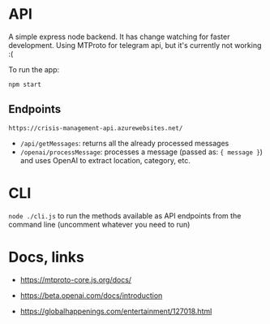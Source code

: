 # API
A simple express node backend. It has change watching for faster development.
Using MTProto for telegram api, but it's currently not working :(

To run the app:

`npm start`

## Endpoints

`https://crisis-management-api.azurewebsites.net/`

- `/api/getMessages`: returns all the already processed messages
- `/openai/processMessage`: processes a message (passed as: `{ message }`) and uses OpenAI to extract location, category, etc.

# CLI

`node ./cli.js` to run the methods available as API endpoints from the command line (uncomment whatever you need to run)

# Docs, links

- https://mtproto-core.js.org/docs/
- https://beta.openai.com/docs/introduction

- https://globalhappenings.com/entertainment/127018.html